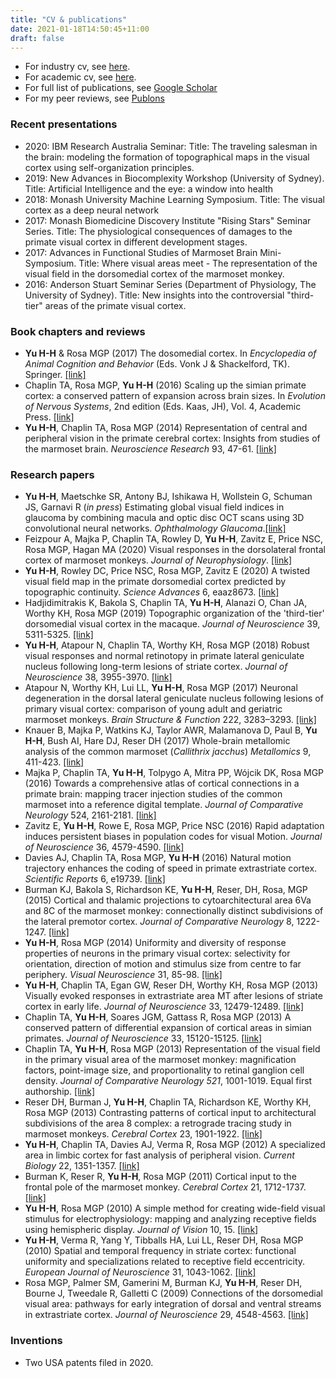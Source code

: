 ```yaml
---
title: "CV & publications"
date: 2021-01-18T14:50:45+11:00
draft: false
---
```

- For industry cv, see [here](/Yu_cv_short_2021.pdf).
- For academic cv, see [here](/Yu_cv_2021.pdf).
- For full list of publications, see [Google Scholar](https://scholar.google.com/citations?hl=en&user=EMaG69UAAAAJ) 
- For my peer reviews, see [Publons](https://publons.com/researcher/3074547/hsin-hao-yu) 

### Recent presentations
- 2020: IBM Research Australia Seminar: Title: The traveling salesman in the brain: modeling the formation of topographical maps in the visual cortex using self-organization principles.
- 2019: New Advances in Biocomplexity Workshop (University of Sydney). Title: Artificial Intelligence and the eye: a window into health 
- 2018: Monash University Machine Learning Symposium. Title: The visual cortex as a deep neural network
- 2017: Monash Biomedicine Discovery Institute "Rising Stars" Seminar Series. Title: The physiological consequences of damages to the primate visual cortex in different development stages.
- 2017: Advances in Functional Studies of Marmoset Brain Mini-Symposium. Title: Where visual areas meet - The representation of the visual field in the dorsomedial cortex of the marmoset monkey.
- 2016: Anderson Stuart Seminar Series (Department of Physiology, The University of Sydney). Title: New insights into the controversial "third-tier" areas of the primate visual cortex.

### Book chapters and reviews
- **Yu H-H** & Rosa MGP (2017) The dosomedial cortex. In _Encyclopedia of Animal Cognition and Behavior_ (Eds. Vonk J & Shackelford, TK). Springer. [[link]](http://www.springer.com/gp/book/9783319550640)
- Chaplin TA, Rosa MGP, **Yu H-H** (2016) Scaling up the simian primate cortex: a conserved pattern of expansion across brain sizes. In _Evolution of Nervous Systems_, 2nd edition (Eds. Kaas, JH), Vol. 4, Academic Press. [[link]](https://www.sciencedirect.com/science/referenceworks/9780128040966)
- **Yu H-H**, Chaplin TA, Rosa MGP (2014) Representation of central and peripheral vision in the primate cerebral cortex: Insights from studies of the marmoset brain. _Neuroscience Research_ 93, 47-61. [[link]](https://www.sciencedirect.com/science/article/pii/S0168010214002156)

### Research papers
- **Yu H-H**, Maetschke SR, Antony BJ, Ishikawa H, Wollstein G, Schuman JS, Garnavi R (_in press_) Estimating global visual field indices in glaucoma by combining macula and optic disc OCT scans using 3D convolutional neural networks. _Ophthalmology Glaucoma_.[[link]](https://www.sciencedirect.com/science/article/pii/S2589419620301848)
- Feizpour A, Majka P, Chaplin TA, Rowley D, **Yu H-H**, Zavitz E, Price NSC, Rosa MGP, Hagan MA (2020) Visual responses in the dorsolateral frontal cortex of marmoset monkeys. _Journal of Neurophysiology_. [[link]](https://journals.physiology.org/doi/abs/10.1152/jn.00581.2020)
- **Yu H-H**, Rowley DC, Price NSC, Rosa MGP, Zavitz E (2020) A twisted visual field map in the primate dorsomedial cortex predicted by topographic continuity. _Science Advances_ 6, eaaz8673. [[link]](https://advances.sciencemag.org/content/6/44/eaaz8673)
- Hadjidimitrakis K, Bakola S, Chaplin TA, **Yu H-H**, Alanazi O, Chan JA, Worthy KH, Rosa MGP (2019) Topographic organization of the 'third-tier' dorsomedial visual cortex in the macaque. _Journal of Neuroscience_ 39, 5311-5325. [[link]](https://www.jneurosci.org/content/39/27/5311.abstract)
- **Yu H-H**, Atapour N, Chaplin TA, Worthy KH, Rosa MGP (2018) Robust visual responses and normal retinotopy in primate lateral geniculate nucleus following long-term lesions of striate cortex. _Journal of Neuroscience_ 38,  3955-3970. [[link]](http://www.jneurosci.org/content/38/16/3955)
- Atapour N, Worthy KH, Lui LL, **Yu H-H**, Rosa MGP (2017) Neuronal degeneration in the dorsal lateral geniculate nucleus following lesions of primary visual cortex: comparison of young adult and geriatric marmoset monkeys. _Brain Structure & Function_ 222, 3283–3293. [[link]](https://www.ncbi.nlm.nih.gov/pubmed/28331974)
- Knauer B, Majka P, Watkins KJ, Taylor AWR, Malamanova D, Paul B, **Yu H-H**, Bush AI, Hare DJ, Reser DH (2017) Whole-brain metallomic analysis of the common marmoset (_Callithrix jacchus_) _Metallomics_ 9, 411-423. [[link]](http://pubs.rsc.org/en/content/articlelanding/2017/mt/c7mt00012j#!divAbstract)
- Majka P, Chaplin TA, **Yu H-H**, Tolpygo A, Mitra PP, Wójcik DK, Rosa MGP (2016) Towards a comprehensive atlas of cortical connections in a primate brain: mapping tracer injection studies of the common marmoset into a reference digital template. _Journal of Comparative Neurology_ 524, 2161-2181. [[link]](https://www.ncbi.nlm.nih.gov/pubmed/27099164)
- Zavitz E, **Yu H-H**, Rowe E, Rosa MGP, Price NSC (2016) Rapid adaptation induces persistent biases in population codes for visual Motion. _Journal of Neuroscience_ 36, 4579-4590. [[link]](http://www.jneurosci.org/content/36/16/4579.short)
- Davies AJ, Chaplin TA, Rosa MGP, **Yu H-H** (2016) Natural motion trajectory enhances the coding of speed in primate extrastriate cortex. _Scientific Reports_ 6, e19739. [[link]](https://www.nature.com/articles/srep19739)
- Burman KJ, Bakola S, Richardson KE, **Yu H-H**, Reser, DH, Rosa, MGP (2015) Cortical and thalamic projections to cytoarchitectural area 6Va and 8C of the marmoset monkey: connectionally distinct subdivisions of the lateral premotor cortex. _Journal of Comparative Neurology_ 8, 1222-1247. [[link]](http://onlinelibrary.wiley.com/doi/10.1002/cne.23734/abstract)
- **Yu H-H**, Rosa MGP (2014) Uniformity and diversity of response properties of neurons in the primary visual cortex: selectivity for orientation, direction of motion and stimulus size from centre to far periphery. _Visual Neuroscience_ 31, 85-98. [[link]](https://www.cambridge.org/core/journals/visual-neuroscience/article/uniformity-and-diversity-of-response-properties-of-neurons-in-the-primary-visual-cortex-selectivity-for-orientation-direction-of-motion-and-stimulus-size-from-center-to-far-periphery/7CAA7AB6713B67DFEAE7FEB51DA34774)
- **Yu H-H**, Chaplin TA, Egan GW, Reser DH, Worthy KH, Rosa MGP (2013) Visually evoked responses in extrastriate area MT after lesions of striate cortex in early life. _Journal of Neuroscience_ 33, 12479-12489. [[link]](http://www.jneurosci.org/content/33/30/12479.long)
- Chaplin TA, **Yu H-H**, Soares JGM, Gattass R, Rosa MGP (2013) A conserved pattern of differential expansion of cortical areas in simian primates. _Journal of Neuroscience_ 33, 15120-15125. [[link]](http://www.jneurosci.org/content/33/38/15120)
- Chaplin TA, **Yu H-H**, Rosa MGP (2013) Representation of the visual field in the primary visual area of the marmoset monkey: magnification factors, point-image size, and proportionality to retinal ganglion cell density. _Journal of Comparative Neurology 521_, 1001-1019. Equal first authorship. [[link]](http://onlinelibrary.wiley.com/doi/10.1002/cne.23215/abstract)
- Reser DH, Burman J, **Yu H-H**, Chaplin TA, Richardson KE, Worthy KH, Rosa MGP (2013) Contrasting patterns of cortical input to architectural subdivisions of the area 8 complex: a retrograde tracing study in marmoset monkeys. _Cerebral Cortex_ 23, 1901-1922. [[link]](https://academic.oup.com/cercor/article/23/8/1901/351525)
- **Yu H-H**, Chaplin TA, Davies AJ, Verma R, Rosa MGP (2012) A specialized area in limbic cortex for fast analysis of peripheral vision. _Current Biology_ 22, 1351-1357. [[link]](https://www.sciencedirect.com/science/article/pii/S0960982212005829)
- Burman K, Reser R, **Yu H-H**, Rosa MGP (2011) Cortical input to the frontal pole of the marmoset monkey. _Cerebral Cortex_ 21, 1712-1737. [[link]](https://academic.oup.com/cercor/article/21/8/1712/265939)
- **Yu H-H**, Rosa MGP (2010) A simple method for creating wide-field visual stimulus for electrophysiology: mapping and analyzing receptive fields using hemispheric display. _Journal of Vision_ 10, 15. [[link]](http://jov.arvojournals.org/article.aspx?articleid=2193721)
- **Yu H-H**, Verma R, Yang Y, Tibballs HA, Lui LL, Reser DH, Rosa MGP (2010) Spatial and temporal frequency in striate cortex: functional uniformity and specializations related to receptive field eccentricity. _European Journal of Neuroscience_ 31, 1043-1062. [[link]](http://jov.arvojournals.org/article.aspx?articleid=2193721)
- Rosa MGP, Palmer SM, Gamerini M, Burman KJ, **Yu H-H**, Reser DH, Bourne J, Tweedale R, Galletti C (2009) Connections of the dorsomedial visual area: pathways for early integration of dorsal and ventral streams in extrastriate cortex. _Journal of Neuroscience_ 29, 4548-4563. [[link]](http://www.jneurosci.org/content/29/14/4548.long)

### Inventions

- Two USA patents filed in 2020.
